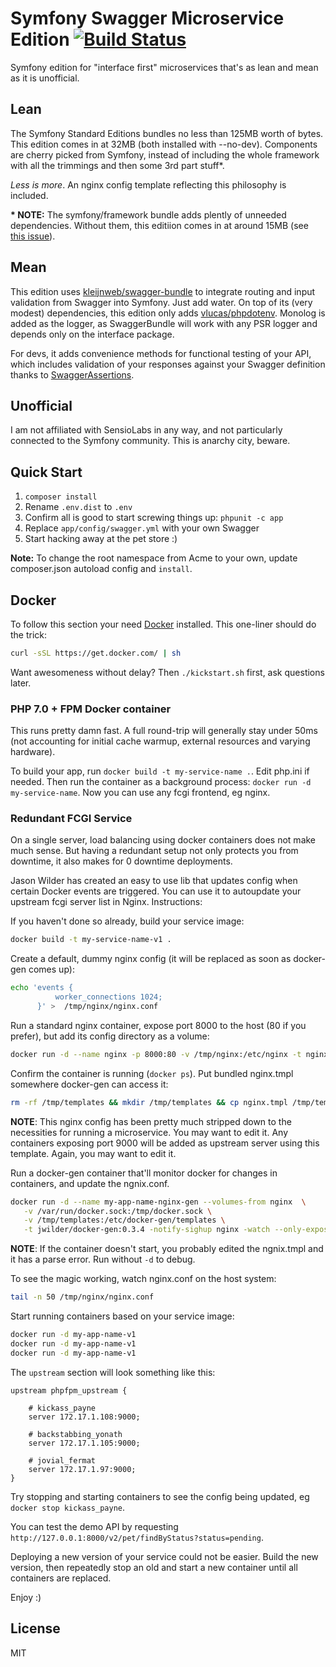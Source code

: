 # Symfony Swagger Microservice Edition [![Build Status](https://travis-ci.org/kleijnweb/symfony-swagger-microservice-edition.svg?branch=master)](https://travis-ci.org/kleijnweb/symfony-swagger-microservice-edition) 

Symfony edition for "interface first" microservices that's as lean and mean as it is unofficial.  

## Lean

The Symfony Standard Editions bundles no less than 125MB worth of bytes. This edition comes in at 32MB (both installed with --no-dev). Components are cherry picked from Symfony, instead of including the whole framework with all the trimmings and then some 3rd part stuff*. 

*Less is more*. An nginx config template reflecting this philosophy is included.

__* NOTE:__ The symfony/framework bundle adds plently of unneeded dependencies. Without them, this editiion comes in at around 15MB (see [this issue](https://github.com/symfony/symfony/issues/15748)).


 
## Mean

This edition uses [kleijnweb/swagger-bundle](https://github.com/kleijnweb/swagger-bundle) to integrate routing and input validation from Swagger into Symfony. Just add water. On top of its (very modest) dependencies, this edition only adds [vlucas/phpdotenv](https://github.com/vlucas/phpdotenv). Monolog is added as the logger, as SwaggerBundle will work with any PSR logger and depends only on the interface package.

For devs, it adds convenience methods for functional testing of your API, which includes validation of your responses against your Swagger definition thanks to [SwaggerAssertions](https://github.com/Maks3w/SwaggerAssertions).

## Unofficial

I am not affiliated with SensioLabs in any way, and not particularly connected to the Symfony community. This is anarchy city, beware.

## Quick Start

1. `composer install`
2. Rename `.env.dist` to `.env`
3. Confirm all is good to start screwing things up: `phpunit -c app` 
4. Replace `app/config/swagger.yml` with your own Swagger
6. Start hacking away at the pet store :)

__Note:__ To change the root namespace from Acme to your own, update composer.json autoload config and `install`.

## Docker

To follow this section your need [Docker](http://docs.docker.com/) installed. This one-liner should do the trick:

```bash
curl -sSL https://get.docker.com/ | sh
```

Want awesomeness without delay? Then `./kickstart.sh` first, ask questions later.

### PHP 7.0 + FPM Docker container

This runs pretty damn fast. A full round-trip will generally stay under 50ms (not accounting for initial cache warmup, external resources and varying hardware).

To build your app, run `docker build -t my-service-name .`. Edit php.ini if needed.
Then run the container as a background process: `docker run -d my-service-name`. Now you can use any fcgi frontend, eg nginx.

### Redundant FCGI Service

On a single server, load balancing using docker containers does not make much sense. But having a redundant setup not only protects you from downtime,
it also makes for 0 downtime deployments.
 
Jason Wilder has created an easy to use lib that updates config when certain Docker events are triggered. You can use it to autoupdate your upstream fcgi server list in Nginx. Instructions:

If you haven't done so already, build your service image:

```bash
docker build -t my-service-name-v1 .
```

Create a default, dummy nginx config (it will be replaced as soon as docker-gen comes up):

```bash
echo 'events {
          worker_connections 1024;
      }' >  /tmp/nginx/nginx.conf
```

Run a standard nginx container, expose port 8000 to the host (80 if you prefer), but add its config directory as a volume:

```bash
docker run -d --name nginx -p 8000:80 -v /tmp/nginx:/etc/nginx -t nginx
```

Confirm the container is running (`docker ps`). Put bundled nginx.tmpl somewhere docker-gen can access it:

```bash
rm -rf /tmp/templates && mkdir /tmp/templates && cp nginx.tmpl /tmp/templates
```

__NOTE__: This nginx config has been pretty much stripped down to the necessities for running a microservice. You may want to edit it. Any containers exposing port 9000 will be added as upstream server using this template. Again, you may want to edit it.

Run a docker-gen container that'll monitor docker for changes in containers, and update the ngnix.conf.

```bash
docker run -d --name my-app-name-nginx-gen --volumes-from nginx  \
   -v /var/run/docker.sock:/tmp/docker.sock \
   -v /tmp/templates:/etc/docker-gen/templates \
   -t jwilder/docker-gen:0.3.4 -notify-sighup nginx -watch --only-exposed /etc/docker-gen/templates/nginx.tmpl /etc/nginx/nginx.conf
```

__NOTE__: If the container doesn't start, you probably edited the ngnix.tmpl and it has a parse error. Run without `-d` to debug.

To see the magic working, watch nginx.conf on the host system:

```bash
tail -n 50 /tmp/nginx/nginx.conf
```

Start running containers based on your service image:

```bash
docker run -d my-app-name-v1
docker run -d my-app-name-v1
docker run -d my-app-name-v1
```

The `upstream` section will look something like this:

```
upstream phpfpm_upstream {

    # kickass_payne
    server 172.17.1.108:9000;

    # backstabbing_yonath
    server 172.17.1.105:9000;

    # jovial_fermat
    server 172.17.1.97:9000;
}
```

Try stopping and starting containers to see the config being updated, eg `docker stop kickass_payne`.

You can test the demo API by requesting `http://127.0.0.1:8000/v2/pet/findByStatus?status=pending`.

Deploying a new version of your service could not be easier. Build the new version, then repeatedly stop an old and start a new container until all containers are replaced.

Enjoy :) 


## License

MIT
